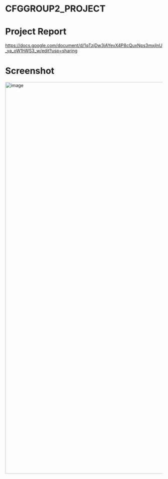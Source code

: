 # CFGGROUP2_PROJECT

# Project Report

https://docs.google.com/document/d/1qTzjDw3iAYevX4P8cQuxNps3mxjlnU_ya_oW1hWS3_w/edit?usp=sharing

# Screenshot

<img width="1253" alt="image" src="https://user-images.githubusercontent.com/108486235/236690009-83f1dedf-16a1-4118-9414-252893b311fa.png">
